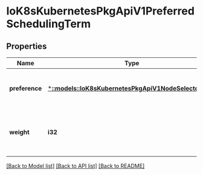 # IoK8sKubernetesPkgApiV1PreferredSchedulingTerm

## Properties
Name | Type | Description | Notes
------------ | ------------- | ------------- | -------------
**preference** | [***::models::IoK8sKubernetesPkgApiV1NodeSelectorTerm**](io.k8s.kubernetes.pkg.api.v1.NodeSelectorTerm.md) | A node selector term, associated with the corresponding weight. | [default to null]
**weight** | **i32** | Weight associated with matching the corresponding nodeSelectorTerm, in the range 1-100. | [default to null]

[[Back to Model list]](../README.md#documentation-for-models) [[Back to API list]](../README.md#documentation-for-api-endpoints) [[Back to README]](../README.md)


